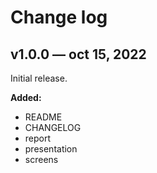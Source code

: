 # Change log

## v1.0.0 — oct 15, 2022

Initial release.

**Added:**
- README
- CHANGELOG
- report
- presentation
- screens
